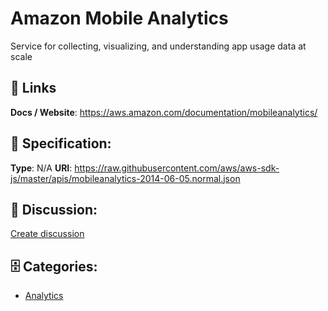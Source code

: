 # Amazon Mobile Analytics


Service for collecting, visualizing, and understanding app usage data at scale

##  🔗 Links
**Docs / Website**: https://aws.amazon.com/documentation/mobileanalytics/

## 🧬 Specification:
**Type**: N/A
**URI**: https://raw.githubusercontent.com/aws/aws-sdk-js/master/apis/mobileanalytics-2014-06-05.normal.json

## 💬 Discussion:
[Create discussion](https://github.com/apis-list/apis-list/discussions/new)

## 🗄️ Categories:
- [Analytics](https://github.com/apis-list/apis-list#analytics)



